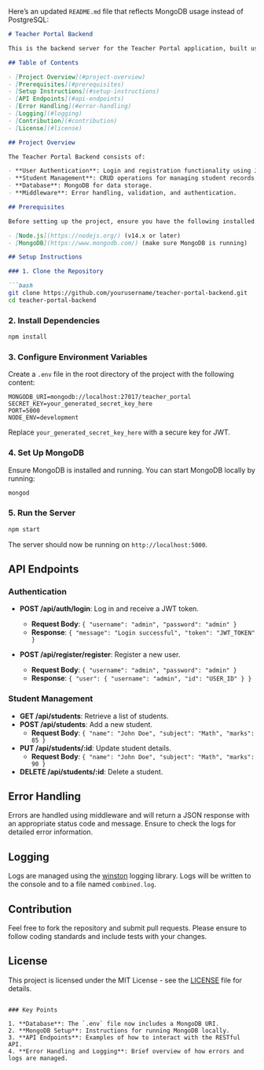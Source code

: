 Here’s an updated `README.md` file that reflects MongoDB usage instead of PostgreSQL:

```markdown
# Teacher Portal Backend

This is the backend server for the Teacher Portal application, built using Node.js and Express.js with MongoDB as the database. It provides RESTful API endpoints for user authentication, student management, and data retrieval. The project also includes middleware for authentication and authorization using Passport.js.

## Table of Contents

- [Project Overview](#project-overview)
- [Prerequisites](#prerequisites)
- [Setup Instructions](#setup-instructions)
- [API Endpoints](#api-endpoints)
- [Error Handling](#error-handling)
- [Logging](#logging)
- [Contribution](#contribution)
- [License](#license)

## Project Overview

The Teacher Portal Backend consists of:

- **User Authentication**: Login and registration functionality using JWT.
- **Student Management**: CRUD operations for managing student records.
- **Database**: MongoDB for data storage.
- **Middleware**: Error handling, validation, and authentication.

## Prerequisites

Before setting up the project, ensure you have the following installed:

- [Node.js](https://nodejs.org/) (v14.x or later)
- [MongoDB](https://www.mongodb.com/) (make sure MongoDB is running)

## Setup Instructions

### 1. Clone the Repository

```bash
git clone https://github.com/yourusername/teacher-portal-backend.git
cd teacher-portal-backend
```

### 2. Install Dependencies

```bash
npm install
```

### 3. Configure Environment Variables

Create a `.env` file in the root directory of the project with the following content:

```env
MONGODB_URI=mongodb://localhost:27017/teacher_portal
SECRET_KEY=your_generated_secret_key_here
PORT=5000
NODE_ENV=development
```

Replace `your_generated_secret_key_here` with a secure key for JWT.

### 4. Set Up MongoDB

Ensure MongoDB is installed and running. You can start MongoDB locally by running:

```bash
mongod
```

### 5. Run the Server

```bash
npm start
```

The server should now be running on `http://localhost:5000`.

## API Endpoints

### Authentication

- **POST /api/auth/login**: Log in and receive a JWT token.
  - **Request Body**: `{ "username": "admin", "password": "admin" }`
  - **Response**: `{ "message": "Login successful", "token": "JWT_TOKEN" }`

- **POST /api/register/register**: Register a new user.
  - **Request Body**: `{ "username": "admin", "password": "admin" }`
  - **Response**: `{ "user": { "username": "admin", "id": "USER_ID" } }`

### Student Management

- **GET /api/students**: Retrieve a list of students.
- **POST /api/students**: Add a new student.
  - **Request Body**: `{ "name": "John Doe", "subject": "Math", "marks": 85 }`
- **PUT /api/students/:id**: Update student details.
  - **Request Body**: `{ "name": "John Doe", "subject": "Math", "marks": 90 }`
- **DELETE /api/students/:id**: Delete a student.

## Error Handling

Errors are handled using middleware and will return a JSON response with an appropriate status code and message. Ensure to check the logs for detailed error information.

## Logging

Logs are managed using the [winston](https://www.npmjs.com/package/winston) logging library. Logs will be written to the console and to a file named `combined.log`.

## Contribution

Feel free to fork the repository and submit pull requests. Please ensure to follow coding standards and include tests with your changes.

## License

This project is licensed under the MIT License - see the [LICENSE](LICENSE) file for details.

```

### Key Points

1. **Database**: The `.env` file now includes a MongoDB URI.
2. **MongoDB Setup**: Instructions for running MongoDB locally.
3. **API Endpoints**: Examples of how to interact with the RESTful API.
4. **Error Handling and Logging**: Brief overview of how errors and logs are managed.
